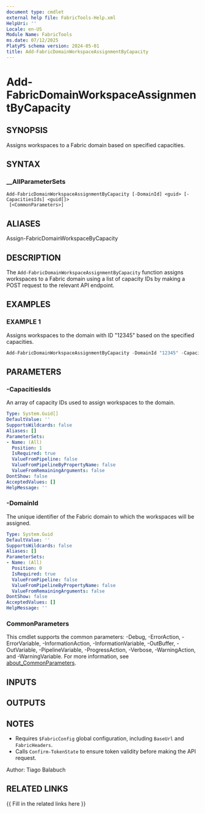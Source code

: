 ```yaml
---
document type: cmdlet
external help file: FabricTools-Help.xml
HelpUri: ''
Locale: en-US
Module Name: FabricTools
ms.date: 07/12/2025
PlatyPS schema version: 2024-05-01
title: Add-FabricDomainWorkspaceAssignmentByCapacity
---
```


# Add-FabricDomainWorkspaceAssignmentByCapacity

## SYNOPSIS

Assigns workspaces to a Fabric domain based on specified capacities.

## SYNTAX

### __AllParameterSets

```
Add-FabricDomainWorkspaceAssignmentByCapacity [-DomainId] <guid> [-CapacitiesIds] <guid[]>
 [<CommonParameters>]
```

## ALIASES

Assign-FabricDomainWorkspaceByCapacity

## DESCRIPTION

The `Add-FabricDomainWorkspaceAssignmentByCapacity` function assigns workspaces to a Fabric domain using a list of capacity IDs by making a POST request to the relevant API endpoint.

## EXAMPLES

### EXAMPLE 1

Assigns workspaces to the domain with ID "12345" based on the specified capacities.

```powershell
Add-FabricDomainWorkspaceAssignmentByCapacity -DomainId "12345" -CapacitiesIds @("capacity1", "capacity2")
```

## PARAMETERS

### -CapacitiesIds

An array of capacity IDs used to assign workspaces to the domain.

```yaml
Type: System.Guid[]
DefaultValue: ''
SupportsWildcards: false
Aliases: []
ParameterSets:
- Name: (All)
  Position: 1
  IsRequired: true
  ValueFromPipeline: false
  ValueFromPipelineByPropertyName: false
  ValueFromRemainingArguments: false
DontShow: false
AcceptedValues: []
HelpMessage: ''
```

### -DomainId

The unique identifier of the Fabric domain to which the workspaces will be assigned.

```yaml
Type: System.Guid
DefaultValue: ''
SupportsWildcards: false
Aliases: []
ParameterSets:
- Name: (All)
  Position: 0
  IsRequired: true
  ValueFromPipeline: false
  ValueFromPipelineByPropertyName: false
  ValueFromRemainingArguments: false
DontShow: false
AcceptedValues: []
HelpMessage: ''
```

### CommonParameters

This cmdlet supports the common parameters: -Debug, -ErrorAction, -ErrorVariable,
-InformationAction, -InformationVariable, -OutBuffer, -OutVariable, -PipelineVariable,
-ProgressAction, -Verbose, -WarningAction, and -WarningVariable. For more information, see
[about_CommonParameters](https://go.microsoft.com/fwlink/?LinkID=113216).

## INPUTS

## OUTPUTS

## NOTES

- Requires `$FabricConfig` global configuration, including `BaseUrl` and `FabricHeaders`.
- Calls `Confirm-TokenState` to ensure token validity before making the API request.

Author: Tiago Balabuch

## RELATED LINKS

{{ Fill in the related links here }}

